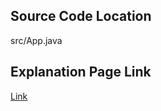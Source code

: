 ## Source Code Location

src/App.java

## Explanation Page Link

[Link](https://lunareclipse000.wordpress.com/2024/01/18/1764/)